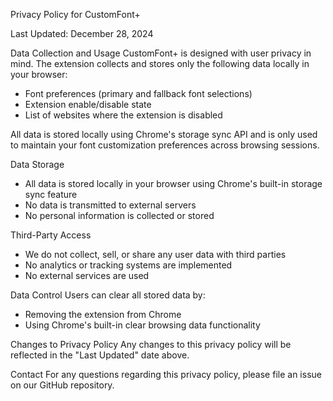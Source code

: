 Privacy Policy for CustomFont+

Last Updated: December 28, 2024

Data Collection and Usage
CustomFont+ is designed with user privacy in mind. The extension collects and stores only the following data locally in your browser:
- Font preferences (primary and fallback font selections)
- Extension enable/disable state
- List of websites where the extension is disabled

All data is stored locally using Chrome's storage sync API and is only used to maintain your font customization preferences across browsing sessions.

Data Storage
- All data is stored locally in your browser using Chrome's built-in storage sync feature
- No data is transmitted to external servers
- No personal information is collected or stored

Third-Party Access
- We do not collect, sell, or share any user data with third parties
- No analytics or tracking systems are implemented
- No external services are used

Data Control
Users can clear all stored data by:
- Removing the extension from Chrome
- Using Chrome's built-in clear browsing data functionality

Changes to Privacy Policy
Any changes to this privacy policy will be reflected in the "Last Updated" date above.

Contact
For any questions regarding this privacy policy, please file an issue on our GitHub repository.